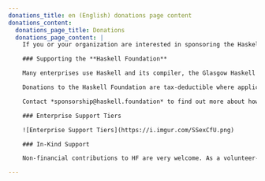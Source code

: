 ```yaml
---
donations_title: en (English) donations page content
donations_content:
  donations_page_title: Donations
  donations_page_content: |
    If you or your organization are interested in sponsoring the Haskell Foundation please contact us at *sponsorship@haskell.foundation* to start the conversation.

    ### Supporting the **Haskell Foundation**

    Many enterprises use Haskell and its compiler, the Glasgow Haskell Compiler (GHC), for free. In the spirit of open source, the Haskell Foundation provides an opportunity for those enterprises to give back to the community and toolchain from which they benefit. Maintaining and developing reliable toolchains take a huge amount of nitty-gritty engineering work.

    Donations to the Haskell Foundation are tax-deductible where applicable, and are used to sponsor our open source initiatives that ensure that research and development continues at the same world-class pace for years to come.

    Contact *sponsorship@haskell.foundation* to find out more about how you can support Haskell and the Haskell Foundation.

    ### Enterprise Support Tiers

    ![Enterprise Support Tiers](https://i.imgur.com/SSexCfU.png)

    ### In-Kind Support

    Non-financial contributions to HF are very welcome. As a volunteer-based organization, the **Haskell Foundation** needs volunteers who can work on software, documentation, promotion, and other tasks to support the HF affiliated projects and the Haskell community. Individuals who contribute their own time or on behalf of their company are the backbone of our organization. Please reach out to us at contact@haskell.foundation to learn more about how you can volunteer or offer in-kind support.

---
```

